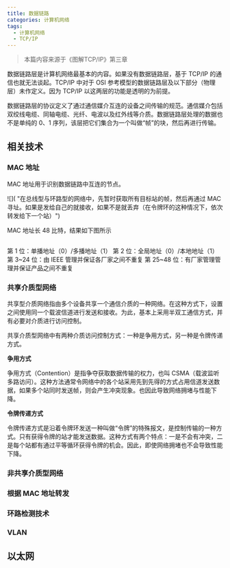 ```yaml
---
title: 数据链路
categories: 计算机网络
tags:
  - 计算机网络
  - TCP/IP
---
```


> 本篇内容来源于《图解TCP/IP》第三章

数据链路层是计算机网络最基本的内容。如果没有数据链路层，基于 TCP/IP 的通信也就无法谈起。TCP/IP 中对于 OSI 参考模型的数据链路层及以下部分（物理层）未作定义。因为 TCP/IP 以这两层的功能是透明的为前提。

数据链路层的协议定义了通过通信媒介互连的设备之间传输的规范。通信媒介包括双绞线电缆、同轴电缆、光纤、电波以及红外线等介质。数据链路层处理的数据也不是单纯的 0、1 序列，该层把它们集合为一个叫做“帧”的块，然后再进行传输。



<!-- more -->


## 相关技术

### MAC 地址

MAC 地址用于识别数据链路中互连的节点。

![]( "在总线型与环路型的网络中，先暂时获取所有目标站的帧，然后再通过 MAC 寻址。如果是发给自己的就接收，如果不是就丢弃（在令牌环的这种情况下，依次转发给下一个站）")

MAC 地址长 48 比特，结果如下图所示

![]()

第 1 位：单播地址（0）/多播地址（1）
第 2 位：全局地址（0）/本地地址（1）
第 3~24 位：由 IEEE 管理并保证各厂家之间不重复
第 25~48 位：有厂家管理管理并保证产品之间不重复




### 共享介质型网络

共享型介质网络指由多个设备共享一个通信介质的一种网络。在这种方式下，设置之间使用同一个载波信道进行发送和接收。为此，基本上采用半双工通信方式，并有必要对介质进行访问控制。

共享介质型网络中有两种介质访问控制方式：一种是争用方式，另一种是令牌传递方式。

**争用方式**

争用方式（Contention）是指争夺获取数据传输的权力，也叫 CSMA（载波监听多路访问）。这种方法通常令网络中的各个站采用先到先得的方式占用信道发送数据，如果多个站同时发送帧，则会产生冲突现象。也因此导致网络拥堵与性能下降。

**令牌传递方式**

令牌传递方式是沿着令牌环发送一种叫做“令牌”的特殊报文，是控制传输的一种方式。只有获得令牌的站才能发送数据。这种方式有两个特点：一是不会有冲突，二是每个站都有通过平等循环获得令牌的机会。因此，即使网络拥堵也不会导致性能下降。


### 非共享介质型网络


### 根据 MAC 地址转发

### 环路检测技术

### VLAN

## 以太网



